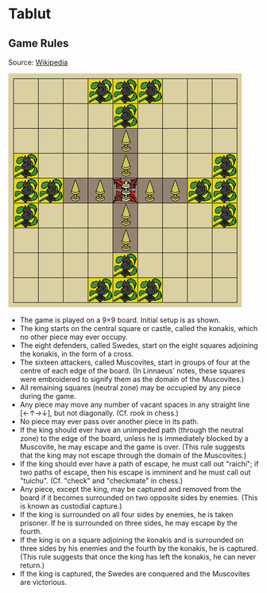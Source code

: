 # Tablut

## Game Rules

Source: [Wikipedia](https://en.wikipedia.org/wiki/Tafl_games#Reconstruction)

![board](board.png)

* The game is played on a 9×9 board. Initial setup is as shown.
* The king starts on the central square or castle, called the konakis, which no other piece may ever occupy.
* The eight defenders, called Swedes, start on the eight squares adjoining the konakis, in the form of a cross.
* The sixteen attackers, called Muscovites, start in groups of four at the centre of each edge of the board. (In Linnaeus' notes, these squares were embroidered to signify them as the domain of the Muscovites.)
* All remaining squares (neutral zone) may be occupied by any piece during the game.
* Any piece may move any number of vacant spaces in any straight line [←↑→↓], but not diagonally. (Cf. rook in chess.)
* No piece may ever pass over another piece in its path.
* If the king should ever have an unimpeded path (through the neutral zone) to the edge of the board, unless he is immediately blocked by a Muscovite, he may escape and the game is over. (This rule suggests that the king may not escape through the domain of the Muscovites.)
* If the king should ever have a path of escape, he must call out "raichi"; if two paths of escape, then his escape is imminent and he must call out "tuichu". (Cf. "check" and "checkmate" in chess.)
* Any piece, except the king, may be captured and removed from the board if it becomes surrounded on two opposite sides by enemies. (This is known as custodial capture.)
* If the king is surrounded on all four sides by enemies, he is taken prisoner. If he is surrounded on three sides, he may escape by the fourth.
* If the king is on a square adjoining the konakis and is surrounded on three sides by his enemies and the fourth by the konakis, he is captured. (This rule suggests that once the king has left the konakis, he can never return.)
* If the king is captured, the Swedes are conquered and the Muscovites are victorious.
